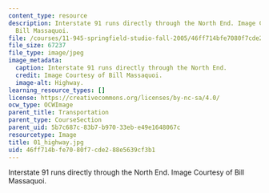 ```yaml
---
content_type: resource
description: Interstate 91 runs directly through the North End. Image Courtesy of
  Bill Massaquoi.
file: /courses/11-945-springfield-studio-fall-2005/46ff714bfe7080f7cde288e5639cf3b1_01_highway.jpg
file_size: 67237
file_type: image/jpeg
image_metadata:
  caption: Interstate 91 runs directly through the North End.
  credit: Image Courtesy of Bill Massaquoi.
  image-alt: Highway.
learning_resource_types: []
license: https://creativecommons.org/licenses/by-nc-sa/4.0/
ocw_type: OCWImage
parent_title: Transportation
parent_type: CourseSection
parent_uid: 5b7c687c-83b7-b970-33eb-e49e1648067c
resourcetype: Image
title: 01_highway.jpg
uid: 46ff714b-fe70-80f7-cde2-88e5639cf3b1
---
```

Interstate 91 runs directly through the North End. Image Courtesy of Bill Massaquoi.